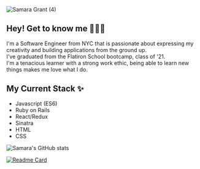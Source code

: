 ![Samara Grant (4)](https://user-images.githubusercontent.com/64047870/132391708-5911192a-797f-4855-ae16-f49b3d0454ad.png)

<p align="center">

<h2> Hey! Get to know me 🥳🙌🏼 </h2>
I'm a Software Engineer from NYC that is passionate about expressing my creativity and building applications from the ground up. <br>
I've graduated from the Flatiron School bootcamp, class of '21. <br>
I'm a tenacious learner with a strong work ethic, being able to learn new things makes me love what I do.  

<h2> My Current Stack ✨</h2>
<ul>
  <li>Javascript (ES6)</li>
  <li>Ruby on Rails</li>
  <li>React/Redux</li>
  <li>Sinatra</li>
  <li>HTML</li>
  <li>CSS</li>
 </ul>
  
 ![Samara's GitHub stats](https://github-readme-stats.vercel.app/api?username=samaracodes&theme=bear&show_icons=true)
 
 [![Readme Card](https://github-readme-stats.vercel.app/api/pin/?username=samaracodes&repo=bloom-delivery-frontend&theme=bear&show_icons=true)](https://github.com/samaracodes/bloom-devliery-frontend)




</p>

<!--
**samaracodes/samaracodes** is a ✨ _special_ ✨ repository because its `README.md` (this file) appears on your GitHub profile.

Here are some ideas to get you started:

- 🔭 I’m currently working on ...
- 🌱 I’m currently learning ...
- 👯 I’m looking to collaborate on ...
- 🤔 I’m looking for help with ...
- 💬 Ask me about ...
- 📫 How to reach me: ...
- 😄 Pronouns: ...
- ⚡ Fun fact: ...
-->


